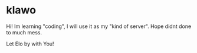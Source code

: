 # klawo

Hi!
Im learning "coding", I will use it as my "kind of server".
Hope didnt done to much mess.

Let Elo by with You!

